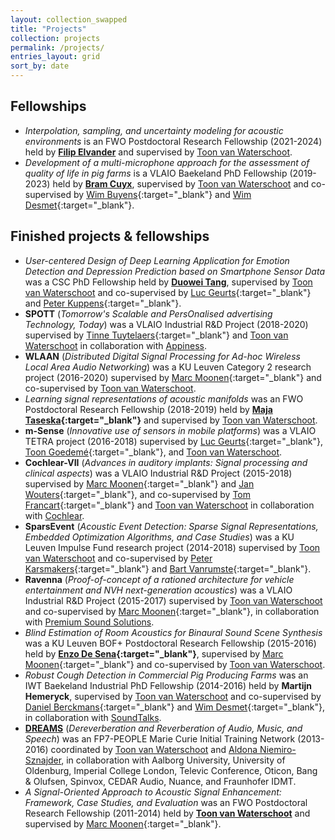 ```yaml
---
layout: collection_swapped
title: "Projects"
collection: projects
permalink: /projects/
entries_layout: grid
sort_by: date
---
```


## Fellowships
* *Interpolation, sampling, and uncertainty modeling for acoustic environments* is an FWO Postdoctoral Research Fellowship (2021-2024) held by **[Filip Elvander](team/filip_elvander/)** and supervised by [Toon van Waterschoot](team/toon_vanwaterschoot/).
* *Development of a multi-microphone approach for the assessment of quality of life in pig farms* is a VLAIO Baekeland PhD Fellowship (2019-2023) held by **[Bram Cuyx](team/bram_cuyx/)**, supervised by [Toon van Waterschoot](team/toon_vanwaterschoot/) and co-supervised by [Wim Buyens](https://scholar.google.be/citations?user=UjW3yEIAAAAJ&hl=nl){:target="_blank"} and [Wim Desmet](https://www.mech.kuleuven.be/en/mod/people/00011973){:target="_blank"}.

## Finished projects & fellowships
* *User-centered Design of Deep Learning Application for Emotion Detection and Depression Prediction based on Smartphone Sensor Data* was a CSC PhD Fellowship held by **[Duowei Tang](team/duowei_tang)**, supervised by [Toon van Waterschoot](team/toon_vanwaterschoot/) and co-supervised by [Luc Geurts](https://iiw.kuleuven.be/onderzoek/emedia/people/geurtsluc){:target="_blank"} and [Peter Kuppens](https://ppw.kuleuven.be/okp/people/Peter_Kuppens/){:target="_blank"}.
* **SPOTT** (*Tomorrow's Scalable and PersOnalised advertising Technology, Today*) was a VLAIO Industrial R&D Project (2018-2020) supervised by [Tinne Tuytelaers](https://homes.esat.kuleuven.be/~tuytelaa/){:target="_blank"} and [Toon van Waterschoot](team/toon_vanwaterschoot/) in collaboration with [Appiness](https://spott.ai).
* **WLAAN** (*Distributed Digital Signal Processing for Ad-hoc Wireless Local Area Audio Networking*) was a KU Leuven Category 2 research project (2016-2020) supervised by [Marc Moonen](https://www.kuleuven.be/wieiswie/en/person/00012609){:target="_blank"} and co-supervised by [Toon van Waterschoot](team/toon_vanwaterschoot/).
* *Learning signal representations of acoustic manifolds* was an FWO Postdoctoral Research Fellowship (2018-2019) held by **[Maja Taseska](https://www.microsoft.com/applied-sciences/people/maja-taseska){:target="_blank"}** and supervised by [Toon van Waterschoot](team/toon_vanwaterschoot/).
* **m-Sense** (*Innovative use of sensors in mobile platforms*) was a VLAIO TETRA project (2016-2018) supervised by [Luc Geurts](https://iiw.kuleuven.be/onderzoek/emedia/people/geurtsluc){:target="_blank"}, [Toon Goedemé](https://www.kuleuven.be/wieiswie/en/person/00041334){:target="_blank"}, and [Toon van Waterschoot](team/toon_vanwaterschoot/).
* **Cochlear-VII** (*Advances in auditory implants: Signal processing and clinical aspects*) was a VLAIO Industrial R&D Project (2015-2018) supervised by [Marc Moonen](https://www.kuleuven.be/wieiswie/en/person/00012609){:target="_blank"} and [Jan Wouters](https://gbiomed.kuleuven.be/english/research/50000666/50000672/people/members/00010113){:target="_blank"}, and co-supervised by [Tom Francart](https://gbiomed.kuleuven.be/english/research/50000666/50000672/people/members/00046624){:target="_blank"} and [Toon van Waterschoot](team/toon_vanwaterschoot/) in collaboration with [Cochlear](https://www.cochlear.com).
* **SparsEvent** (*Acoustic Event Detection: Sparse Signal Representations, Embedded Optimization Algorithms, and Case Studies*) was a KU Leuven Impulse Fund research project (2014-2018) supervised by [Toon van Waterschoot](team/toon_vanwaterschoot/) and co-supervised by [Peter Karsmakers](https://iiw.kuleuven.be/onderzoek/advise/People/PeterKarsmakers){:target="_blank"} and [Bart Vanrumste](https://iiw.kuleuven.be/onderzoek/emedia/people/vanrumstebart){:target="_blank"}.
* **Ravenna** (*Proof-of-concept of a rationed architecture for vehicle entertainment and NVH next-generation acoustics*) was a VLAIO Industrial R&D Project (2015-2017) supervised by [Toon van Waterschoot](team/toon_vanwaterschoot/) and co-supervised by [Marc Moonen](https://www.kuleuven.be/wieiswie/en/person/00012609){:target="_blank"}, in collaboration with [Premium Sound Solutions](https://www.premiumsoundsolutions.com).
* *Blind Estimation of Room Acoustics for Binaural Sound Scene Synthesis* was a KU Leuven BOF+ Postdoctoral Research Fellowship (2015-2016) held by **[Enzo De Sena](https://www.desena.org){:target="_blank"}**, supervised by [Marc Moonen](https://www.kuleuven.be/wieiswie/en/person/00012609){:target="_blank"} and co-supervised by [Toon van Waterschoot](team/toon_vanwaterschoot/).
* *Robust Cough Detection in Commercial Pig Producing Farms* was an IWT Baekeland Industrial PhD Fellowship (2014-2016) held by **Martijn Hemeryck**, supervised by [Toon van Waterschoot](team/toon_vanwaterschoot/) and co-supervised by [Daniel Berckmans](https://scholar.google.com/citations?user=lfE9GQMAAAAJ&hl=en){:target="_blank"} and [Wim Desmet](https://www.mech.kuleuven.be/en/mod/people/00011973){:target="_blank"}, in collaboration with [SoundTalks](https://www.soundtalks.com).
* **[DREAMS](https://www.dreams-itn.eu)** (*Dereverberation and Reverberation of Audio, Music, and Speech*) was an FP7-PEOPLE Marie Curie Initial Training Network (2013-2016) coordinated by [Toon van Waterschoot](team/toon_vanwaterschoot/) and [Aldona Niemiro-Sznajder](team/aldona_niemiro/), in collaboration with Aalborg University, University of Oldenburg, Imperial College London, Televic Conference, Oticon, Bang & Olufsen, Spinvox, CEDAR Audio, Nuance, and Fraunhofer IDMT.
* *A Signal-Oriented Approach to Acoustic Signal Enhancement: Framework, Case Studies, and Evaluation* was an FWO Postdoctoral Research Fellowship (2011-2014) held by **[Toon van Waterschoot](team/toon_vanwaterschoot/)** and supervised by [Marc Moonen](https://www.kuleuven.be/wieiswie/en/person/00012609){:target="_blank"}.
